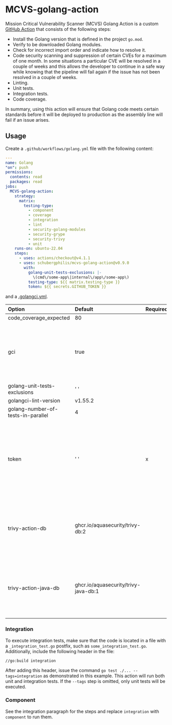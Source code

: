 # MCVS-golang-action

Mission Critical Vulnerability Scanner (MCVS) Golang Action is a custom
[GitHub Action](https://github.com/features/actions) that consists of the
following steps:

- Install the Golang version that is defined in the project `go.mod`.
- Verify to be downloaded Golang modules.
- Check for incorrect import order and indicate how to resolve it.
- Code security scanning and suppression of certain CVEs for a maximum of one
  month. In some situations a particular CVE will be resolved in a couple of
  weeks and this allows the developer to continue in a safe way while knowing
  that the pipeline will fail again if the issue has not been resolved in a
  couple of weeks.
- Linting.
- Unit tests.
- Integration tests.
- Code coverage.

In summary, using this action will ensure that Golang code meets certain
standards before it will be deployed to production as the assembly line will
fail if an issue arises.

## Usage

Create a `.github/workflows/golang.yml` file with the following content:

```yaml
---
name: Golang
"on": push
permissions:
  contents: read
  packages: read
jobs:
  MCVS-golang-action:
    strategy:
      matrix:
        testing-type:
          - component
          - coverage
          - integration
          - lint
          - security-golang-modules
          - security-grype
          - security-trivy
          - unit
    runs-on: ubuntu-22.04
    steps:
      - uses: actions/checkout@v4.1.1
      - uses: schubergphilis/mcvs-golang-action@v0.9.0
        with:
          golang-unit-tests-exclusions: |-
            \(cmd\/some-app\|internal\/app\/some-app\)
          testing-type: ${{ matrix.testing-type }}
          token: ${{ secrets.GITHUB_TOKEN }}
```

and a [.golangci.yml](https://golangci-lint.run/usage/configuration/).

<!-- markdownlint-disable MD013 -->

| Option                             | Default                              | Required | Description                                                                                                      |
| :--------------------------------- | :----------------------------------- | -------- | :--------------------------------------------------------------------------------------------------------------- |
| code_coverage_expected             | 80                                   |          |                                                                                                                  |
| gci                                | true                                 |          | Check for 'incorrect import order'. If failed then instructions are shown to resolve the issue                   |
| golang-unit-tests-exclusions       | ' '                                  |          |                                                                                                                  |
| golangci-lint-version              | v1.55.2                              |          |                                                                                                                  |
| golang-number-of-tests-in-parallel | 4                                    |          |                                                                                                                  |
| token                              | ' '                                  | x        | GitHub token that is required to push an image to the registry of the project and to pull cached Trivy DB images |
| trivy-action-db                    | ghcr.io/aquasecurity/trivy-db:2      |          | Replace this with a cached image to prevent bump into pull rate limiting issues                                  |
| trivy-action-java-db               | ghcr.io/aquasecurity/trivy-java-db:1 |          | Replace this with a cached image to prevent bump into pull rate limiting issues                                  |

<!-- markdownlint-enable MD013 -->

### Integration

To execute integration tests, make sure that the code is located in a file with
a `_integration_test.go` postfix, such as `some_integration_test.go`.
Additionally, include the following header in the file:

```bash
//go:build integration
```

After adding this header, issue the command `go test ./... --tags=integration`
as demonstrated in this example. This action will run both unit and integration
tests. If the `--tags` step is omitted, only unit tests will be executed.

### Component

See the integration paragraph for the steps and replace `integration` with
`component` to run them.
